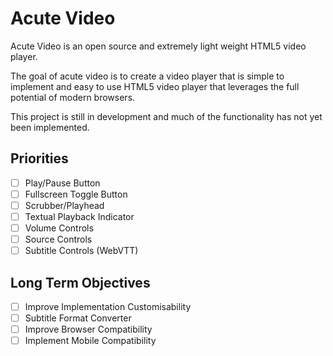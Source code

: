 # Acute Video
Acute Video is an open source and extremely light weight HTML5 video player. 

The goal of acute video is to create a video player that is simple to implement and easy to use HTML5 video player that leverages the full potential of modern browsers.

This project is still in development and much of the functionality has not yet been implemented.

## Priorities

- [ ] Play/Pause Button
- [ ] Fullscreen Toggle Button
- [ ] Scrubber/Playhead
- [ ] Textual Playback Indicator
- [ ] Volume Controls
- [ ] Source Controls
- [ ] Subtitle Controls (WebVTT)

## Long Term Objectives

- [ ] Improve Implementation Customisability
- [ ] Subtitle Format Converter
- [ ] Improve Browser Compatibility
- [ ] Implement Mobile Compatibility

